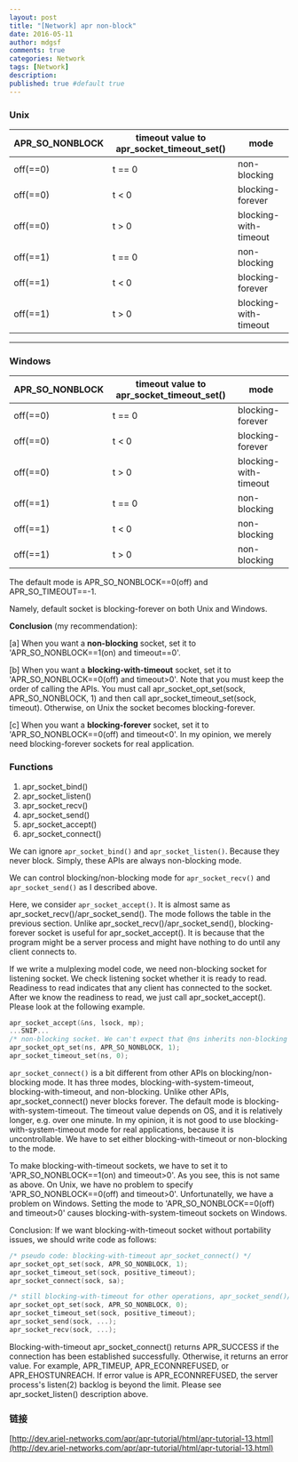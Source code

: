 ```yaml
---
layout: post
title: "[Network] apr non-block"
date: 2016-05-11
author: mdgsf
comments: true
categories: Network
tags: [Network]
description:
published: true #default true
---
```


### Unix

| APR_SO_NONBLOCK | timeout value to apr_socket_timeout_set() | mode           |
| --------------- | ----------------------------------------- | -------------- |
|  off(==0)       |  t == 0     | non-blocking                                 |
|  off(==0)       |  t < 0      | blocking-forever                             |
|  off(==0)       |  t > 0      | blocking-with-timeout                        |
|  off(==1)       |  t == 0     | non-blocking                                 |
|  off(==1)       |  t < 0      | blocking-forever                             |
|  off(==1)       |  t > 0      | blocking-with-timeout                        |

<hr />

### Windows

| APR_SO_NONBLOCK | timeout value to apr_socket_timeout_set() | mode           |
| --------------- | ----------------------------------------- | -------------- |
|  off(==0)       |  t == 0     | blocking-forever                             |
|  off(==0)       |  t < 0      | blocking-forever                             |
|  off(==0)       |  t > 0      | blocking-with-timeout                        |
|  off(==1)       |  t == 0     | non-blocking                                 |
|  off(==1)       |  t < 0      | non-blocking                                 |
|  off(==1)       |  t > 0      | non-blocking                                 |

The default mode is APR_SO_NONBLOCK==0(off) and APR_SO_TIMEOUT==-1.

Namely, default socket is blocking-forever on both Unix and Windows.

**Conclusion** (my recommendation):

[a] When you want a **non-blocking** socket, set it to 'APR_SO_NONBLOCK==1(on) and timeout==0'.

[b] When you want a **blocking-with-timeout** socket, set it to 'APR_SO_NONBLOCK==0(off) and timeout>0'. Note that you must keep the order of calling the APIs. You must call apr_socket_opt_set(sock, APR_SO_NONBLOCK, 1) and then call apr_socket_timeout_set(sock, timeout). Otherwise, on Unix the socket becomes blocking-forever.

[c] When you want a **blocking-forever** socket, set it to 'APR_SO_NONBLOCK==0(off) and timeout<0'. In my opinion, we merely need blocking-forever sockets for real application.

### Functions

1. apr_socket_bind()
2. apr_socket_listen()
3. apr_socket_recv()
4. apr_socket_send()
5. apr_socket_accept()
6. apr_socket_connect()

We can ignore `apr_socket_bind()` and `apr_socket_listen()`. Because they never block. Simply, these APIs are always non-blocking mode.

We can control blocking/non-blocking mode for `apr_socket_recv()` and `apr_socket_send()` as I described above.

Here, we consider `apr_socket_accept()`. It is almost same as apr_socket_recv()/apr_socket_send(). The mode follows the table in the previous section. Unlike apr_socket_recv()/apr_socket_send(), blocking-forever socket is useful for apr_socket_accept(). It is because that the program might be a server process and might have nothing to do until any client connects to.

If we write a mulplexing model code, we need non-blocking socket for listening socket. We check listening socket whether it is ready to read. Readiness to read indicates that any client has connected to the socket. After we know the readiness to read, we just call apr_socket_accept(). Please look at the following example.

```cpp
apr_socket_accept(&ns, lsock, mp);
...SNIP...
/* non-blocking socket. We can't expect that @ns inherits non-blocking mode from @lsock */
apr_socket_opt_set(ns, APR_SO_NONBLOCK, 1);
apr_socket_timeout_set(ns, 0);
```

`apr_socket_connect()` is a bit different from other APIs on blocking/non-blocking mode. It has three modes, blocking-with-system-timeout, blocking-with-timeout, and non-blocking. Unlike other APIs, apr_socket_connect() never blocks forever. The default mode is blocking-with-system-timeout. The timeout value depends on OS, and it is relatively longer, e.g. over one minute. In my opinion, it is not good to use blocking-with-system-timeout mode for real applications, because it is uncontrollable. We have to set either blocking-with-timeout or non-blocking to the mode.

To make blocking-with-timeout sockets, we have to set it to 'APR_SO_NONBLOCK==1(on) and timeout>0'. As you see, this is not same as above. On Unix, we have no problem to specify 'APR_SO_NONBLOCK==0(off) and timeout>0'. Unfortunatelly, we have a problem on Windows. Setting the mode to 'APR_SO_NONBLOCK==0(off) and timeout>0' causes blocking-with-system-timeout sockets on Windows.

Conclusion: If we want blocking-with-timeout socket without portability issues, we should write code as follows:

```cpp
/* pseudo code: blocking-with-timeout apr_socket_connect() */
apr_socket_opt_set(sock, APR_SO_NONBLOCK, 1);
apr_socket_timeout_set(sock, positive_timeout);
apr_socket_connect(sock, sa);

/* still blocking-with-timeout for other operations, apr_socket_send()/apr_socket_recv() */
apr_socket_opt_set(sock, APR_SO_NONBLOCK, 0);
apr_socket_timeout_set(sock, positive_timeout);
apr_socket_send(sock, ...);
apr_socket_recv(sock, ...);
```

Blocking-with-timeout apr_socket_connect() returns APR_SUCCESS if the connection has been established successfully. Otherwise, it returns an error value. For example, APR_TIMEUP, APR_ECONNREFUSED, or APR_EHOSTUNREACH. If error value is APR_ECONNREFUSED, the server process's listen(2) backlog is beyond the limit. Please see apr_socket_listen() description above.

### 链接

[http://dev.ariel-networks.com/apr/apr-tutorial/html/apr-tutorial-13.html](http://dev.ariel-networks.com/apr/apr-tutorial/html/apr-tutorial-13.html)
